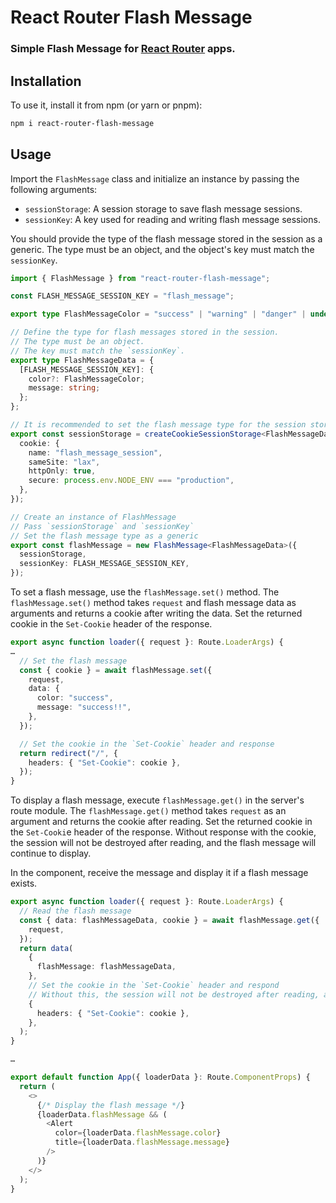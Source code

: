 # React Router Flash Message

### Simple Flash Message for [React Router](https://reactrouter.com) apps.

<!-- ## Overview

React Router Flash Message is a complete open-source authentication solution for Remix and React Router applications. -->

## Installation
To use it, install it from npm (or yarn or pnpm):

```bash
npm i react-router-flash-message
```

## Usage

Import the `FlashMessage` class and initialize an instance by passing the following arguments:
- `sessionStorage`: A session storage to save flash message sessions.
- `sessionKey`: A key used for reading and writing flash message sessions.

You should provide the type of the flash message stored in the session as a generic. The type must be an object, and the object's key must match the `sessionKey`.

```ts
import { FlashMessage } from "react-router-flash-message";

const FLASH_MESSAGE_SESSION_KEY = "flash_message";

export type FlashMessageColor = "success" | "warning" | "danger" | undefined;

// Define the type for flash messages stored in the session.
// The type must be an object.
// The key must match the `sessionKey`.
export type FlashMessageData = {
  [FLASH_MESSAGE_SESSION_KEY]: {
    color?: FlashMessageColor;
    message: string;
  };
};

// It is recommended to set the flash message type for the session storage as a generic.
export const sessionStorage = createCookieSessionStorage<FlashMessageData>({
  cookie: {
    name: "flash_message_session",
    sameSite: "lax",
    httpOnly: true,
    secure: process.env.NODE_ENV === "production",
  },
});

// Create an instance of FlashMessage
// Pass `sessionStorage` and `sessionKey`
// Set the flash message type as a generic
export const flashMessage = new FlashMessage<FlashMessageData>({
  sessionStorage,
  sessionKey: FLASH_MESSAGE_SESSION_KEY,
});
```

To set a flash message, use the `flashMessage.set()` method.
The `flashMessage.set()` method takes `request` and flash message data as arguments and returns a cookie after writing the data.
Set the returned cookie in the `Set-Cookie` header of the response.
```ts
export async function loader({ request }: Route.LoaderArgs) {
…
  // Set the flash message
  const { cookie } = await flashMessage.set({
    request,
    data: {
      color: "success",
      message: "success!!",
    },
  });

  // Set the cookie in the `Set-Cookie` header and response
  return redirect("/", {
    headers: { "Set-Cookie": cookie },
  });
}
```

To display a flash message, execute `flashMessage.get()` in the server's route module.
The `flashMessage.get()` method takes `request` as an argument and returns the cookie after reading.
Set the returned cookie in the `Set-Cooki`e header of the response. Without response with the cookie, the session will not be destroyed after reading, and the flash message will continue to display.

In the component, receive the message and display it if a flash message exists.
```ts
export async function loader({ request }: Route.LoaderArgs) {
  // Read the flash message
  const { data: flashMessageData, cookie } = await flashMessage.get({
    request,
  });
  return data(
    {
      flashMessage: flashMessageData,
    },
    // Set the cookie in the `Set-Cookie` header and respond
    // Without this, the session will not be destroyed after reading, and the flash message will continue to display
    {
      headers: { "Set-Cookie": cookie },
    },
  );
}

…

export default function App({ loaderData }: Route.ComponentProps) {
  return (
    <>
      {/* Display the flash message */}
      {loaderData.flashMessage && (
        <Alert
          color={loaderData.flashMessage.color}
          title={loaderData.flashMessage.message}
        />
      )}
    </>
  );
}
```

<!-- ## Advanced Usage -->

<!-- ### プロジェクト全体に設定する -->